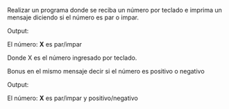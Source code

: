 Realizar un programa donde se reciba un número por teclado e imprima un mensaje diciendo si el número es par o impar.

Output:

El número: **X** es par/impar

Donde X es el número ingresado por teclado.

Bonus en el mismo mensaje decir si el número es positivo o negativo

Output:

El número: **X** es par/impar y positivo/negativo
